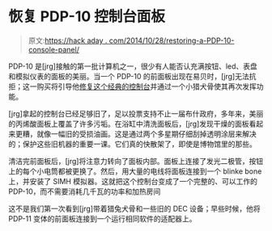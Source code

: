 # 恢复 PDP-10 控制台面板

> 原文:[https://hack aday . com/2014/10/28/restoring-a-PDP-10-console-panel/](https://hackaday.com/2014/10/28/restoring-a-pdp-10-console-panel/)

PDP-10 是[jrg]接触的第一批计算机之一，很少有人能否认充满按钮、led、表盘和模拟仪表的面板的美丽。当一个 PDP-10 的前面板出现在易贝时，[jrg]无法抗拒；这一购买将引导他[修复这个经典的控制台](http://retrocmp.com/stories/the-pdp-10-ki10-console-panel)并通过一个小猎犬骨使其再次发挥功能。

[jrg]拿起的控制台已经足够旧了，足以投票支持不止一届布什政府，多年来，美丽的丙烯酸面板上覆盖了许多污垢。在浴缸中清洗面板后，[jrg]发现干燥的面板看起来更糟，就像一幅旧的受损油画。这是通过两个多星期仔细刮掉透明涂层来解决的；保护这些旧机器的重要一课。它们真的快散架了，即使是博物馆里的那些。

清洁完前面板后，[jrg]将注意力转向了面板内部。面板上连接了发光二极管，按钮上的每个小电筒都被更换了。然后，用大量的电线将面板连接到一个 blinke bone 上，并安装了 SIMH 模拟器。这就把这个控制台变成了一个完整的、可以工作的 PDP-10，而不需要消耗几千瓦的功率和加热房间

这不是我们第一次看到[jrg]带着猎兔犬骨和一些旧的 DEC 设备；早些时候，他将 PDP-11 变体的前面板连接到一个运行相同软件的适配器上。